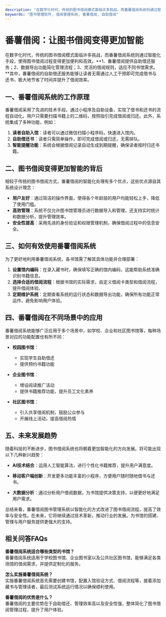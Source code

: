 ```yaml
---
description: "在数字化时代，传统的图书借阅模式面临许多挑战，而番薯借阅系统则通过智能化手段，使得图书借阅过程变得更加便利和高效。**1、番薯借阅提供自助借还服务；2、数据导出功能简化管理流程；3、灵活的借阅规则，适应不同书馆需求。**其中，番薯借阅的自助借还服务能够让读者无需通过人工干预即可完成借书与还书，极大地节省了时间并提升了借阅效率。"
keywords: "图书管理软件, 借阅管理系统, 番薯借阅, 自助借阅"
---
```

# 番薯借阅：让图书借阅变得更加智能

在数字化时代，传统的图书借阅模式面临许多挑战，而番薯借阅系统则通过智能化手段，使得图书借阅过程变得更加便利和高效。**1、番薯借阅提供自助借还服务；2、数据导出功能简化管理流程；3、灵活的借阅规则，适应不同书馆需求。**其中，番薯借阅的自助借还服务能够让读者无需通过人工干预即可完成借书与还书，极大地节省了时间并提升了借阅效率。

## **一、番薯借阅系统的工作原理**

番薯借阅采用了先进的技术手段，通过小程序及自助设备，实现了借书和还书的流程自动化。用户只需要扫描书籍上的二维码，按照指引完成借阅或归还。此外，系统集成了多种功能，例如：

1. **读者自助入馆**：读者可以通过微信扫描小程序码，快速进入馆内。
2. **自助借还书**：读者只需简单操作，即可完成借阅或归还，无需排队。
3. **智能提醒功能**：系统会根据借阅记录自动生成到期提醒，确保读者按时归还书籍。

## **二、图书借阅变得更加智能的背后**

相较于传统的图书借阅方式，番薯借阅的智能化处理有多个优点，这些优点源自其系统设计理念：

- **用户友好**：通过简洁的操作界面，使得各个年龄层的用户均能轻松上手，降低了使用门槛。
- **高效管理**：系统不仅允许图书馆管理员进行数据导入和管理，还支持实时统计和数据分析，提升管理效率。
- **安全性提高**：采用先进的身份验证和权限管理机制，确保借阅过程中的信息安全。

## **三、如何有效使用番薯借阅系统**

为了更好地利用番薯借阅系统，各书馆需了解其具体功能并合理部署：

1. **设置馆内编码**：在录入藏书时，确保填写正确的馆内编码，这能帮助系统准确识别书籍信息。
2. **选择合适的借阅流程**：根据书馆的实际需求，自定义借阅卡类型和借阅流程，提升借阅体验。
3. **定期维护系统**：定期查看系统的运行状态和数据导出功能，确保所有功能正常运作，避免影响用户体验。

## **四、番薯借阅在不同场景中的应用**

番薯借阅系统能够广泛应用于多个场景中，如学校、企业和社区图书馆等，每种场景对应的功能配置也有所不同：

- **校园图书馆**：
  - 实现学生自助借还
  - 提供预约书籍功能
  
- **企业图书馆**：
  - 增设阅读推广活动
  - 提供书籍推荐功能，提升员工文化素养

- **社区图书馆**：
  - 引入共享借阅机制，鼓励公众参与
  - 开展线上活动，提高借阅热情

## **五、未来发展趋势**

随着科技的不断进步，图书借阅系统也将朝着更加智能化的方向发展。将可能出现以下几种新兴趋势：

- **AI技术结合**：运用人工智能算法，进行个性化书籍推荐，提升用户满意度。
  
- **移动客户端创新**：开发更多功能丰富的小程序，方便用户随时随地借书与还书。
  
- **大数据分析**：通过分析用户借阅数据，为书馆提供决策支持，以便更好地满足用户需求。

总结来看，番薯借阅图书管理系统以智能化的方式改进了图书借阅流程，提高了效率与安全性。在未来，它将继续通过技术革新，推动行业的发展。为书馆的搭建、管理与用户服务提供更强大的支持。

## 相关问答FAQs

**番薯借阅系统适合哪些类型的书馆？**  
番薯借阅系统适用于学校图书馆、企业图书室以及公共社区图书馆，能够满足各类场馆的借阅需求，并提供定制化的服务。

**怎么实施番薯借阅系统？**  
实施番薯借阅系统首先需要创建书馆，配置入馆验证方式、借阅流程等，接着添加藏书与管理读者，最后测试系统运行情况以确保顺利使用。

**番薯借阅的优势是什么？**  
番薯借阅的主要优势在于自助借还、管理效率高以及安全性强，整体简化了图书借阅管理过程，提升了用户体验。
